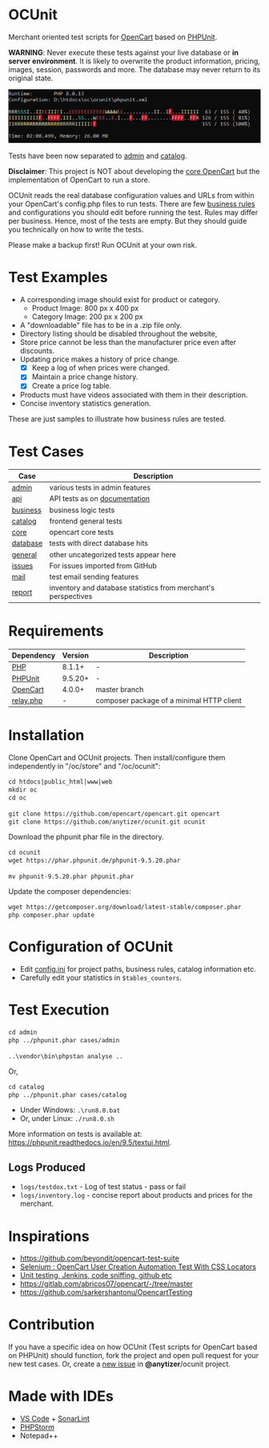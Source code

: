 # OCUnit

Merchant oriented test scripts for [OpenCart](https://github.com/opencart/opencart/) based
on [PHPUnit](https://phpunit.de).

__WARNING__: Never execute these tests against your live database or __in server environment__. It is likely to
overwrite the product information, pricing, images, session, passwords and more. The database may never return to its
original state.

![Sample Output](sample-output.png)

Tests have been now separated to [admin](./admin/cases/admin) and [catalog](catalog/cases/catalog).

**Disclaimer**: This project is NOT about developing the [core OpenCart](https://github.com/opencart/opencart) but the
implementation of OpenCart to run a store.

OCUnit reads the real database configuration values and URLs from within your OpenCart's config.php files to run tests.
There are few [business rules](config.ini) and configurations you should edit before running the test. Rules may differ
per business. Hence, most of the tests are empty. But they should guide you technically on how to write the tests.

Please make a backup first! Run OCUnit at your own risk.

# Test Examples

* A corresponding image should exist for product or category.
    * Product Image: 800 px x 400 px
    * Category Image: 200 px x 200 px
* A "downloadable" file has to be in a .zip file only.
* Directory listing should be disabled throughout the website,
* Store price cannot be less than the manufacturer price even after discounts.
* Updating price makes a history of price change.
    * [x] Keep a log of when prices were changed.
    * [x] Maintain a price change history.
    * [x] Create a price log table.
* Products must have videos associated with them in their description.
* Concise inventory statistics generation.

These are just samples to illustrate how business rules are tested.

# Test Cases

Case                       | Description
---------------------------|---------------------------------
[admin](admin/cases/admin)       | various tests in admin features
[api](catalog/cases/api)           | API tests as on [documentation](https://docs.opencart.com/en-gb/system/users/api/)
[business](catalog/cases/business) | business logic tests
[catalog](catalog/cases/catalog)   | frontend general tests
[core](catalog/cases/core)         | opencart core tests
[database](catalog/cases/database) | tests with direct database hits
[general](catalog/cases/general)   | other uncategorized tests appear here
[issues](catalog/cases/issues)     | For issues imported from GitHub
[mail](catalog/cases/mail)         | test email sending features
[report](catalog/cases/report)     | inventory and database statistics from merchant's perspectives

# Requirements

Dependency                     | Version                       | Description
-------------------------------|-------------------------------|---------------------
[PHP](https://www.php.net/)    | 8.1.1+                        | -
[PHPUnit](https://phpunit.de/) | 9.5.20+                       | -
[OpenCart](https://github.com/opencart/opencart)               | 4.0.0+ | master branch
[relay.php](https://packagist.org/packages/anytizer/relay.php) | -      | composer package of a minimal HTTP client

# Installation

Clone OpenCart and OCUnit projects. Then install/configure them independently in "/oc/store" and "/oc/ocunit":

    cd htdocs|public_html|www|web
    mkdir oc
    cd oc

    git clone https://github.com/opencart/opencart.git opencart
    git clone https://github.com/anytizer/ocunit.git ocunit

Download the phpunit phar file in the directory.

    cd ocunit
    wget https://phar.phpunit.de/phpunit-9.5.20.phar

    mv phpunit-9.5.20.phar phpunit.phar

Update the composer dependencies:

    wget https://getcomposer.org/download/latest-stable/composer.phar
    php composer.phar update

# Configuration of OCUnit

* Edit [config.ini](config.ini) for project paths, business rules, catalog information etc.
* Carefully edit your statistics in `$tables_counters`.

# Test Execution

    cd admin
    php ../phpunit.phar cases/admin

    ..\vendor\bin\phpstan analyse ..

Or,

    cd catalog
    php ../phpunit.phar cases/catalog

* Under Windows: `.\run8.0.bat`
* Or, under Linux: `./run8.0.sh`

More information on tests is available at: https://phpunit.readthedocs.io/en/9.5/textui.html.

## Logs Produced

* `logs/testdox.txt` - Log of test status - pass or fail
* `logs/inventory.log` - concise report about products and prices for the merchant.

# Inspirations

* https://github.com/beyondit/opencart-test-suite
* [Selenium : OpenCart User Creation Automation Test With CSS Locators](https://www.youtube.com/watch?v=DEwzzZfMYwM)
* [Unit testing, Jenkins, code sniffing, github etc](https://forum.opencart.com/viewtopic.php?t=124532)
* https://gitlab.com/abricos07/opencart/-/tree/master
* https://github.com/sarkershantonu/OpencartTesting

# Contribution

If you have a specific idea on how OCUnit (Test scripts for OpenCart based on PHPUnit) should function, fork the project
and open pull request for your new test cases. Or, create a [new issue](https://github.com/anytizer/ocunit/issues/new)
in __@anytizer__/ocunit project.

# Made with IDEs

* [VS Code](https://code.visualstudio.com/download) + [SonarLint](https://www.sonarlint.org/)
* [PHPStorm](https://www.jetbrains.com/phpstorm/?from=anytizer+ocunit)
* Notepad++
